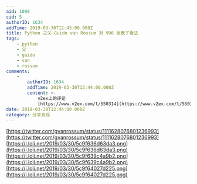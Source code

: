 ```yaml
---
aid: 1098
cid: 5
authorID: 1634
addTime: 2019-03-30T12:43:00.000Z
title: Python 之父 Guido van Rossum 对 996 发表了看法
tags:
    - python
    - 父
    - guido
    - van
    - rossum
comments:
    -
        authorID: 1634
        addTime: 2019-03-30T12:44:00.000Z
        content: >-
            v2ex上的评论
            [https://www.v2ex.com/t/550314](https://www.v2ex.com/t/550314)
date: 2019-03-30T12:44:00.000Z
category: 分享发现
---
```


[https://twitter.com/gvanrossum/status/1111628076801236993](https://twitter.com/gvanrossum/status/1111628076801236993) [https://i.loli.net/2019/03/30/5c9f636d63da3.png](https://i.loli.net/2019/03/30/5c9f636d63da3.png) [https://i.loli.net/2019/03/30/5c9f639c4a9b2.png](https://i.loli.net/2019/03/30/5c9f639c4a9b2.png) [https://i.loli.net/2019/03/30/5c9f64027d225.png](https://i.loli.net/2019/03/30/5c9f64027d225.png)
